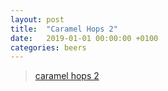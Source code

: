 ```yaml
---
layout: post
title:  "Caramel Hops 2"
date:   2019-01-01 00:00:00 +0100
categories: beers
---
```


<blockquote class="imgur-embed-pub" lang="en" data-id="a/Q20fjom" data-context="false"><a href="//imgur.com/Q20fjom">caramel hops 2</a></blockquote><script async src="//s.imgur.com/min/embed.js" charset="utf-8"></script>